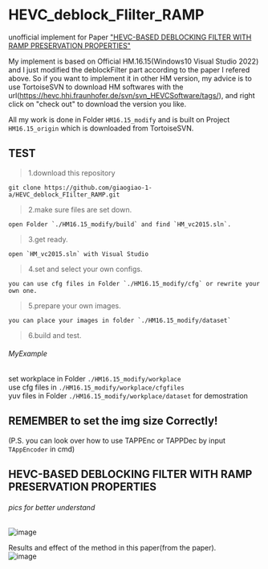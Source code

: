 # HEVC_deblock_FIilter_RAMP
unofficial implement for Paper ["HEVC-BASED DEBLOCKING FILTER WITH RAMP PRESERVATION PROPERTIES"](https://ieeexplore.ieee.org/document/7025744/)

My implement is based on Official HM.16.15(Windows10 Visual Studio 2022) and I just modified the deblockFilter part according to the paper I refered above.
So if you want to implement it in other HM version, my advice is to use TortoiseSVN to download HM softwares with the url(https://hevc.hhi.fraunhofer.de/svn/svn_HEVCSoftware/tags/), and right click on "check out" to download the version you like.

All my work is done in Folder `HM16.15_modify` and is built on Project `HM16.15_origin` which is downloaded from TortoiseSVN.

## TEST 
> 1.download this repository
```
git clone https://github.com/giaogiao-1-a/HEVC_deblock_FIilter_RAMP.git
```
> 2.make sure files are set down.
```
open Folder `./HM16.15_modify/build` and find `HM_vc2015.sln`.
```
> 3.get ready.
```
open `HM_vc2015.sln` with Visual Studio
```
> 4.set and select your own configs.
```
you can use cfg files in Folder `./HM16.15_modify/cfg` or rewrite your own one.
```
> 5.prepare your own images.
```
you can place your images in folder `./HM16.15_modify/dataset`
```
> 6.build and test.
###### MyExample
set workplace in Folder `./HM16.15_modify/workplace`  
use cfg files in `./HM16.15_modify/workplace/cfgfiles`  
yuv files in Folder `./HM16.15_modify/workplace/dataset` for demostration  
## REMEMBER to set the img size Correctly!
(P.S. you can look over how to use TAPPEnc or TAPPDec by input `TAppEncoder` in cmd)  

## HEVC-BASED DEBLOCKING FILTER WITH RAMP PRESERVATION PROPERTIES

###### pics for better understand  
![image](https://github.com/giaogiao-1-a/HEVC_deblock_FIilter_RAMP/blob/main/demo.PNG)  

Results and effect of the method in this paper(from the paper).  
![image](https://github.com/giaogiao-1-a/HEVC_deblock_FIilter_RAMP/blob/main/demo2.PNG)  




